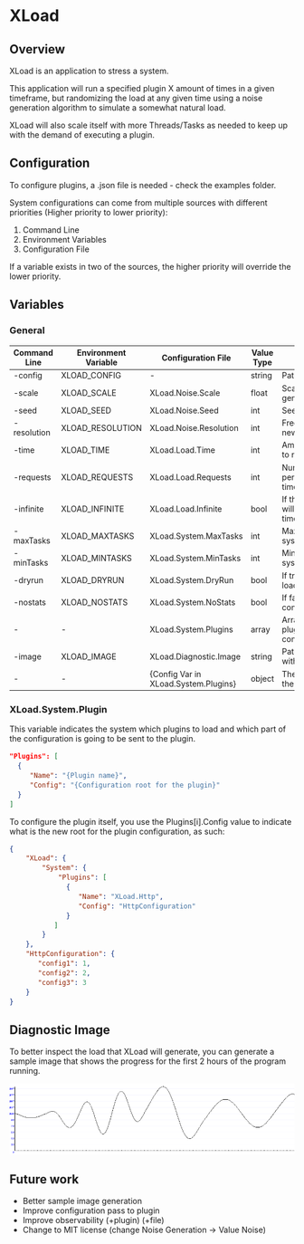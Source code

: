 # XLoad

## Overview

XLoad is an application to stress a system. 

This application will run a specified plugin X amount of times in a given timeframe, but randomizing the load at any given time using a noise generation algorithm to simulate a somewhat natural load. 

XLoad will also scale itself with more Threads/Tasks as needed to keep up with the demand of executing a plugin.

## Configuration

To configure plugins, a .json file is needed - check the examples folder.

System configurations can come from multiple sources with different priorities (Higher priority to lower priority):
    
1. Command Line
2. Environment Variables
3. Configuration File

If a variable exists in two of the sources, the higher priority will override the lower priority.

## Variables

### General

| Command Line | Environment Variable | Configuration File                     | Value Type | Description                                                                   |
|--------------|----------------------|----------------------------------------|------------|-------------------------------------------------------------------------------|
| -config      | XLOAD_CONFIG         | -                                      | string     | Path to the json configuration file 
| -scale       | XLOAD_SCALE          | XLoad.Noise.Scale                      | float      | Scale for the Simplex Noise generation                                        |
| -seed        | XLOAD_SEED           | XLoad.Noise.Seed                       | int        | Seed for the noise generation                                                 |
| -resolution  | XLOAD_RESOLUTION     | XLoad.Noise.Resolution                 | int        | Frequency (in seconds) for which a new point is generated                     |
| -time        | XLOAD_TIME           | XLoad.Load.Time                        | int        | Amount of seconds for the system to run                                       |
| -requests    | XLOAD_REQUESTS       | XLoad.Load.Requests                    | int        | Number of requests to be performed in -time/XLOAD_TIME/XLoad.Load.Time        |
| -infinite    | XLOAD_INFINITE       | XLoad.Load.Infinite                    | bool       | If this argument is used, the system will continue to operate after the -time |
| -maxTasks    | XLOAD_MAXTASKS       | XLoad.System.MaxTasks                  | int        | Maximum amount of TPL tasks the system will generate                          |
| -minTasks    | XLOAD_MINTASKS       | XLoad.System.MinTasks                  | int        | Minimum amount of TPL tasks the system will generate                          |
| -dryrun      | XLOAD_DRYRUN         | XLoad.System.DryRun                    | bool       | If true, do not automatically start the load system                           |
| -nostats     | XLOAD_NOSTATS        | XLoad.System.NoStats                   | bool       | If false, do not log statistics to console		                            |
| -            | -                    | XLoad.System.Plugins                   | array      | Array of objects describing the plugins to be loaded and their configurations |
| -image       | XLOAD_IMAGE          | XLoad.Diagnostic.Image                 | string     | Path for the creation of a bmp file with the generated graph                  |
| -            | -                    | {Config Var in XLoad.System.Plugins}   | object     | The configurations to be passed to the plugin                                 |

### XLoad.System.Plugin

This variable indicates the system which plugins to load and which part of the configuration is going to be sent to the plugin.

```json
"Plugins": [
  {
     "Name": "{Plugin name}",
     "Config": "{Configuration root for the plugin}"
  }
]
```

To configure the plugin itself, you use the Plugins[i].Config value to indicate what is the new root for the plugin configuration, as such:

```json
{
    "XLoad": {
        "System": {
            "Plugins": [
              {
                 "Name": "XLoad.Http",
                 "Config": "HttpConfiguration"
              } 
           ]
        }
    },
    "HttpConfiguration": {
       "config1": 1,
       "config2": 2,
       "config3": 3
    }
}
```

## Diagnostic Image

To better inspect the load that XLoad will generate, you can generate a sample image that shows the progress for the first 2 hours of the program running.

![diagnostic-image](images/diagnostic-image.bmp)



## Future work

- Better sample image generation
- Improve configuration pass to plugin
- Improve observability (+plugin) (+file)
- Change to MIT license (change Noise Generation -> Value Noise)

